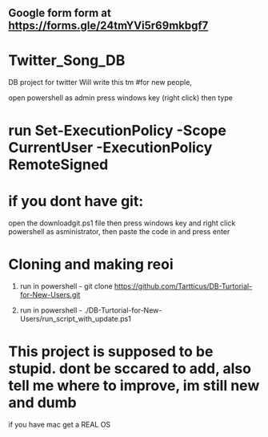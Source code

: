 ## Google form form at https://forms.gle/24tmYVi5r69mkbgf7


# Twitter_Song_DB
DB project for twitter
Will write this tm
#for new people, 

open powershell as admin press windows key (right click) then type 


# run Set-ExecutionPolicy -Scope CurrentUser -ExecutionPolicy RemoteSigned


# if you dont have git:
open the downloadgit.ps1 file then press windows key and right click powershell as asministrator, then paste the code in and press enter


# Cloning and making reoi 
1. run in powershell -  git clone https://github.com/Tartticus/DB-Turtorial-for-New-Users.git

2. run in powershell - ./DB-Turtorial-for-New-Users/run_script_with_update.ps1


# This project is supposed to be stupid. dont be sccared to add, also tell me where to improve, im still new and dumb



if you have mac get a REAL OS
